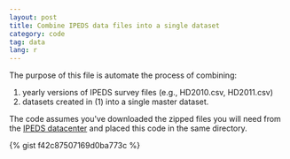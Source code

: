 ```yaml
---
layout: post
title: Combine IPEDS data files into a single dataset
category: code
tag: data
lang: r 
---
```


The purpose of this file is automate the process of combining:

1. yearly versions of IPEDS survey files (e.g., HD2010.csv, HD2011.csv)  
2. datasets created in (1) into a single master dataset.

The code assumes you've downloaded the zipped files you will need from the [IPEDS datacenter](http://nces.ed.gov/ipeds/datacenter/DataFiles.aspx) and placed this code in the same directory.

{% gist f42c87507169d0ba773c %}
